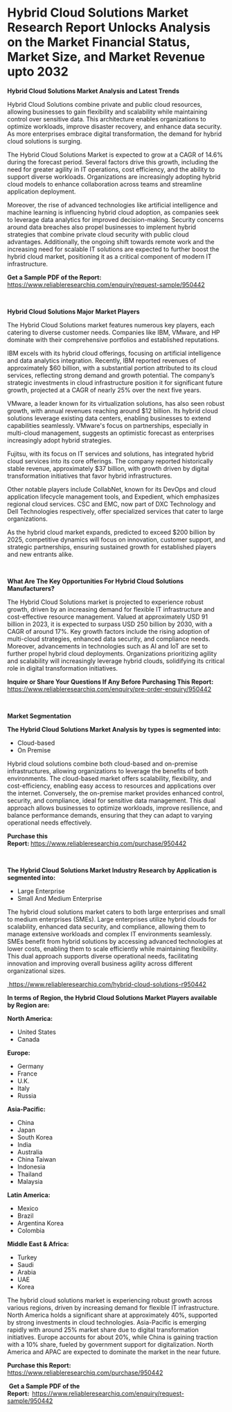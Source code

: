 <p><h1>Hybrid Cloud Solutions Market Research Report Unlocks Analysis on the Market Financial Status, Market Size, and Market Revenue upto 2032</h1></p><p><strong>Hybrid Cloud Solutions Market Analysis and Latest Trends</strong></p>
<p><p>Hybrid Cloud Solutions combine private and public cloud resources, allowing businesses to gain flexibility and scalability while maintaining control over sensitive data. This architecture enables organizations to optimize workloads, improve disaster recovery, and enhance data security. As more enterprises embrace digital transformation, the demand for hybrid cloud solutions is surging.</p><p>The Hybrid Cloud Solutions Market is expected to grow at a CAGR of 14.6% during the forecast period. Several factors drive this growth, including the need for greater agility in IT operations, cost efficiency, and the ability to support diverse workloads. Organizations are increasingly adopting hybrid cloud models to enhance collaboration across teams and streamline application deployment.</p><p>Moreover, the rise of advanced technologies like artificial intelligence and machine learning is influencing hybrid cloud adoption, as companies seek to leverage data analytics for improved decision-making. Security concerns around data breaches also propel businesses to implement hybrid strategies that combine private cloud security with public cloud advantages. Additionally, the ongoing shift towards remote work and the increasing need for scalable IT solutions are expected to further boost the hybrid cloud market, positioning it as a critical component of modern IT infrastructure.</p></p>
<p><strong>Get a Sample PDF of the Report:&nbsp;</strong> <a href="https://www.reliableresearchiq.com/enquiry/request-sample/950442?utm_campaign=2952&utm_medium=2&utm_source=Github&utm_content=ia&utm_term=17042025&utm_id=hybrid-cloud-solutions">https://www.reliableresearchiq.com/enquiry/request-sample/950442</a></p>
<p>&nbsp;</p>
<p><strong>Hybrid Cloud Solutions Major Market Players</strong></p>
<p><p>The Hybrid Cloud Solutions market features numerous key players, each catering to diverse customer needs. Companies like IBM, VMware, and HP dominate with their comprehensive portfolios and established reputations. </p><p>IBM excels with its hybrid cloud offerings, focusing on artificial intelligence and data analytics integration. Recently, IBM reported revenues of approximately $60 billion, with a substantial portion attributed to its cloud services, reflecting strong demand and growth potential. The company’s strategic investments in cloud infrastructure position it for significant future growth, projected at a CAGR of nearly 25% over the next five years.</p><p>VMware, a leader known for its virtualization solutions, has also seen robust growth, with annual revenues reaching around $12 billion. Its hybrid cloud solutions leverage existing data centers, enabling businesses to extend capabilities seamlessly. VMware's focus on partnerships, especially in multi-cloud management, suggests an optimistic forecast as enterprises increasingly adopt hybrid strategies.</p><p>Fujitsu, with its focus on IT services and solutions, has integrated hybrid cloud services into its core offerings. The company reported historically stable revenue, approximately $37 billion, with growth driven by digital transformation initiatives that favor hybrid infrastructures.</p><p>Other notable players include CollabNet, known for its DevOps and cloud application lifecycle management tools, and Expedient, which emphasizes regional cloud services. CSC and EMC, now part of DXC Technology and Dell Technologies respectively, offer specialized services that cater to large organizations.</p><p>As the hybrid cloud market expands, predicted to exceed $200 billion by 2025, competitive dynamics will focus on innovation, customer support, and strategic partnerships, ensuring sustained growth for established players and new entrants alike.</p></p>
<p>&nbsp;</p>
<p><strong>What Are The Key Opportunities For Hybrid Cloud Solutions Manufacturers?</strong></p>
<p><p>The Hybrid Cloud Solutions market is projected to experience robust growth, driven by an increasing demand for flexible IT infrastructure and cost-effective resource management. Valued at approximately USD 91 billion in 2023, it is expected to surpass USD 250 billion by 2030, with a CAGR of around 17%. Key growth factors include the rising adoption of multi-cloud strategies, enhanced data security, and compliance needs. Moreover, advancements in technologies such as AI and IoT are set to further propel hybrid cloud deployments. Organizations prioritizing agility and scalability will increasingly leverage hybrid clouds, solidifying its critical role in digital transformation initiatives.</p></p>
<p><strong>Inquire or Share Your Questions If Any Before Purchasing This Report:</strong> <a href="https://www.reliableresearchiq.com/enquiry/pre-order-enquiry/950442?utm_campaign=2952&utm_medium=2&utm_source=Github&utm_content=ia&utm_term=17042025&utm_id=hybrid-cloud-solutions">https://www.reliableresearchiq.com/enquiry/pre-order-enquiry/950442</a></p>
<p>&nbsp;</p>
<p><strong>Market Segmentation</strong></p>
<p><strong>The Hybrid Cloud Solutions Market Analysis by types is segmented into:</strong></p>
<p><ul><li>Cloud-based</li><li>On Premise</li></ul></p>
<p><p>Hybrid cloud solutions combine both cloud-based and on-premise infrastructures, allowing organizations to leverage the benefits of both environments. The cloud-based market offers scalability, flexibility, and cost-efficiency, enabling easy access to resources and applications over the internet. Conversely, the on-premise market provides enhanced control, security, and compliance, ideal for sensitive data management. This dual approach allows businesses to optimize workloads, improve resilience, and balance performance demands, ensuring that they can adapt to varying operational needs effectively.</p></p>
<p><strong>Purchase this Report:&nbsp;</strong><a href="https://www.reliableresearchiq.com/purchase/950442?utm_campaign=2952&utm_medium=2&utm_source=Github&utm_content=ia&utm_term=17042025&utm_id=hybrid-cloud-solutions">https://www.reliableresearchiq.com/purchase/950442</a></p>
<p>&nbsp;</p>
<p><strong>The Hybrid Cloud Solutions Market Industry Research by Application is segmented into:</strong></p>
<p><ul><li>Large Enterprise</li><li>Small And Medium Enterprise</li></ul></p>
<p><p>The hybrid cloud solutions market caters to both large enterprises and small to medium enterprises (SMEs). Large enterprises utilize hybrid clouds for scalability, enhanced data security, and compliance, allowing them to manage extensive workloads and complex IT environments seamlessly. SMEs benefit from hybrid solutions by accessing advanced technologies at lower costs, enabling them to scale efficiently while maintaining flexibility. This dual approach supports diverse operational needs, facilitating innovation and improving overall business agility across different organizational sizes.</p></p>
<p><a href="https://www.reliableresearchiq.com/hybrid-cloud-solutions-r950442?utm_campaign=2952&utm_medium=2&utm_source=Github&utm_content=ia&utm_term=17042025&utm_id=hybrid-cloud-solutions">&nbsp;https://www.reliableresearchiq.com/hybrid-cloud-solutions-r950442</a></p>
<p><strong>In terms of Region, the Hybrid Cloud Solutions Market Players available by Region are:</strong></p>
<p>
    <p> <strong> North America: </strong>
        <ul>
            <li>United States</li>
            <li>Canada</li>
        </ul>
        </p> 
    <p> <strong> Europe: </strong>
        <ul>
            <li>Germany</li>
            <li>France</li>
            <li>U.K.</li>
            <li>Italy</li>
            <li>Russia</li>
        </ul>
        </p> 
    <p> <strong> Asia-Pacific: </strong>
        <ul>
            <li>China</li>
            <li>Japan</li>
            <li>South Korea</li>
            <li>India</li>
            <li>Australia</li>
            <li>China Taiwan</li>
            <li>Indonesia</li>
            <li>Thailand</li>
            <li>Malaysia</li>
        </ul>
        </p> 
    <p> <strong> Latin America: </strong>
        <ul>
            <li>Mexico</li>
            <li>Brazil</li>
            <li>Argentina Korea</li>
            <li>Colombia</li>
        </ul>
        </p> 
    <p> <strong> Middle East & Africa: </strong>
        <ul>
            <li>Turkey</li>
            <li>Saudi</li>
            <li>Arabia</li>
            <li>UAE</li>
            <li>Korea</li>
        </ul>
    </p>
    </p>
<p><p>The hybrid cloud solutions market is experiencing robust growth across various regions, driven by increasing demand for flexible IT infrastructure. North America holds a significant share at approximately 40%, supported by strong investments in cloud technologies. Asia-Pacific is emerging rapidly with around 25% market share due to digital transformation initiatives. Europe accounts for about 20%, while China is gaining traction with a 10% share, fueled by government support for digitalization. North America and APAC are expected to dominate the market in the near future.</p></p>
<p><strong>Purchase this Report: </strong><a href="https://www.reliableresearchiq.com/purchase/950442?utm_campaign=2952&utm_medium=2&utm_source=Github&utm_content=ia&utm_term=17042025&utm_id=hybrid-cloud-solutions">https://www.reliableresearchiq.com/purchase/950442</a></p>
<p>&nbsp;<strong>Get a Sample PDF of the Report:&nbsp;&nbsp;</strong><a href="https://www.reliableresearchiq.com/enquiry/request-sample/950442?utm_campaign=2952&utm_medium=2&utm_source=Github&utm_content=ia&utm_term=17042025&utm_id=hybrid-cloud-solutions">https://www.reliableresearchiq.com/enquiry/request-sample/950442</a></p>
<p><strong></strong></p>
<p><p></p><p></p><p></p></p>